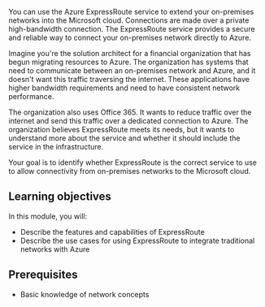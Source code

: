 You can use the Azure ExpressRoute service to extend your on-premises networks into the Microsoft cloud. Connections are made over a private high-bandwidth connection. The ExpressRoute service provides a secure and reliable way to connect your on-premises network directly to Azure.

Imagine you're the solution architect for a financial organization that has begun migrating resources to Azure. The organization has systems that need to communicate between an on-premises network and Azure, and it doesn't want this traffic traversing the internet. These applications have higher bandwidth requirements and need to have consistent network performance. 

The organization also uses Office 365. It wants to reduce traffic over the internet and send this traffic over a dedicated connection to Azure. The organization believes ExpressRoute meets its needs, but it wants to understand more about the service and whether it should include the service in the infrastructure.

Your goal is to identify whether ExpressRoute is the correct service to use to allow connectivity from on-premises networks to the Microsoft cloud.

## Learning objectives

In this module, you will:

- Describe the features and capabilities of ExpressRoute
- Describe the use cases for using ExpressRoute to integrate traditional networks with Azure

## Prerequisites

- Basic knowledge of network concepts

